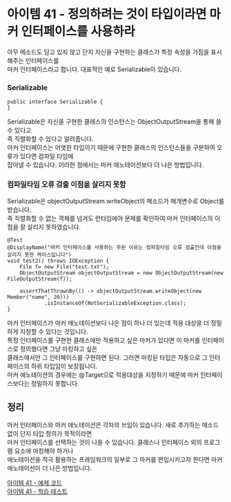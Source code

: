 # 아이템 41 - 정의하려는 것이 타입이라면 마커 인터페이스를 사용하라

아무 메소드도 담고 있지 않고 단지 자신을 구현하는 클래스가 특정 속성을 가짐을 표시해주는 인터페이스를   
마커 인터페이스라고 합니다. 대표적인 예로 Serializable이 있습니다.      

### Serializable
````
public interface Serializable {
}
````

Serializable은 자신을 구현한 클래스의 인스턴스는 ObjectOutputStream을 통해 쓸 수 있다고  
즉 직렬화할 수 있다고 알려줍니다.      
마커 인터페이스는 어엿한 타입이기 때문에 구현한 클래스의 인스턴스들을 구분하여 오류가 있다면 컴파일 타임에    
잡아낼 수 있습니다. 이러한 점에서는 마커 애노테이션보다 더 나은 방법입니다.      

### 컴파일타임 오류 검출 이점을 살리지 못함

Serializable은 objectOutputStream.writeObject의 메소드가 매개변수로 Object를 받습니다.  
즉 직렬화할 수 없는 객체를 넘겨도 런타임에야 문제를 확인하여 마커 인터페이스의 이점을 잘 살리지 못하였습니다.      

````
@Test
@DisplayName("마커 인터페이스를 사용하는 주된 이유는 컴파일타임 오류 검출인데 이점을 살리지 못한 케이스입니다")
void test2() throws IOException {
    File f= new File("test.txt");
    ObjectOutputStream objectOutputStream = new ObjectOutputStream(new FileOutputStream(f));

    assertThatThrownBy(() -> objectOutputStream.writeObject(new Member("name", 20)))
            .isInstanceOf(NotSerializableException.class);
}
````

마커 인터페이스가 마커 애노테이션보다 나은 점이 하나 더 있는데 적용 대상을 더 정밀하게 지정할 수 있다는 것입니다.       
특정 인터페이스를 구현한 클래스에만 적용하고 싶은 마커가 있다면 이 마커를 인터페이스로 정의했다면 그냥 마킹하고 싶은   
클래스에서만 그 인터페이스를 구현하면 된다. 그러면 마킹된 타입은 자동으로 그 인터페이스의 하위 타입임이 보장됩니다.    
마커 애노테이션의 경우에는 @Target으로 적용대상을 지정하기 때문에 마커 인터페이스보다는 정밀하지 못합니다.   

## 정리

마커 인터페이스와 마커 애노테이션은 각자의 쓰임이 있습니다. 새로 추가하는 메소드 없이 단지 타입 정의가 목적이라면   
마커 인터페이스를 선택하는 것이 나을 수 있습니다. 클래스나 인터페이스 외의 프로그램 요소에 마킹해야 하거나   
애노테이션을 적극 활용하는 프레임워크의 일부로 그 마커를 편입시키고자 한다면 마커 애노테이션이 더 나은 방법입니다.   

[아이템 41 - 예제 코드](https://github.com/320Hwany/EffectiveJava/tree/main/src/main/java/effective/chapter6/item41)                                                                
[아이템 41 - 학습 테스트](https://github.com/320Hwany/EffectiveJava/tree/main/src/test/java/effective/chapter6/item41)           
